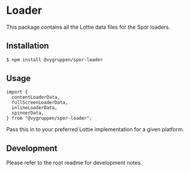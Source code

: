 # Loader

This package contains all the Lottie data files for the Spor loaders.

## Installation

```bash
$ npm install @vygruppen/spor-loader
```

## Usage

```tsx
import {
  contentLoaderData,
  fullScreenLoaderData,
  inlineLoaderData,
  spinnerData,
} from "@vygruppen/spor-loader";
```

Pass this in to your preferred Lottie implementation for a given platform.

## Development

Please refer to the root readme for development notes.
